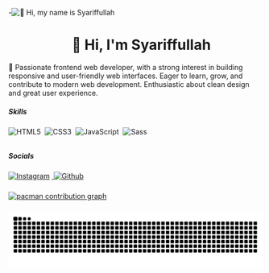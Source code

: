 <!--
**Areeep/Areeep** is a ✨ _special_ ✨ repository because its `README.md` (this file) appears on your GitHub profile.

Here are some ideas to get you started:

- 🔭 I’m currently working on ...
- 🌱 I’m currently learning ...
- 👯 I’m looking to collaborate on ...
- 🤔 I’m looking for help with ...
- 💬 Ask me about ...
- 📫 How to reach me: ...
- 😄 Pronouns: ...
- ⚡ Fun fact: ...
-->



-![👋 Hi, my name is Syariffullah](https://mir-s3-cdn-cf.behance.net/project_modules/max_1200/79731568097599.5b50bca477735.jpg)

<div id="toc">
  <ul align="center" style="list-style: none">
    <summary>
      <h1>
        👋 Hi, I'm Syariffullah
      </h1>
    </summary>
  </ul>
</div>

 🚀 Passionate frontend web developer, with a strong interest in building responsive and user-friendly web interfaces. Eager to learn, grow, and contribute to modern web development. Enthusiastic about clean design and great user experience.

 **<h5 align="left">Skills</h5>**

<div style="display: flex; flex-wrap: wrap; gap: 4px; justify-content: left;">
<img src="https://cdn.jsdelivr.net/gh/devicons/devicon/icons/html5/html5-original.svg" height="28" alt="HTML5" style="margin-right: 4px">
<img src="https://cdn.jsdelivr.net/gh/devicons/devicon/icons/css3/css3-original.svg" height="28" alt="CSS3" style="margin-right: 4px">
<img src="https://cdn.simpleicons.org/javascript/F7DF1E" height="28" alt="JavaScript" style="margin-right: 4px">
<img src="https://cdn.jsdelivr.net/gh/devicons/devicon/icons/sass/sass-original.svg" height="28" alt="Sass" style="margin-right: 4px"></div>

**<h5 align="left">Socials</h5>**

<p align="left"></p>
<a href="https://www.instagram.com/areeplh" target="_blank"><img src="https://cdn.simpleicons.org/instagram/FF0069" height="28" alt="Instagram" style="margin-right: 4px">
<a href="https://github.com/Areeep" target="_blank"><img src="https://cdn.simpleicons.org/github/181717" height="28" alt="Github" style="margin-right: 4px>">

###

<picture>
  <source media="(prefers-color-scheme: dark)" srcset="https://raw.githubusercontent.com/areeep/areeep/output/pacman-contribution-graph-dark.svg">
  <source media="(prefers-color-scheme: light)" srcset="https://raw.githubusercontent.com/areeep/areeep/output/pacman-contribution-graph.svg">
  <img alt="pacman contribution graph" src="https://raw.githubusercontent.com/areeep/areeep/output/pacman-contribution-graph.svg">
</picture>

###

<img src="https://raw.githubusercontent.com/areeep/areeep/output/snake.svg" alt="Snake animation" />

###